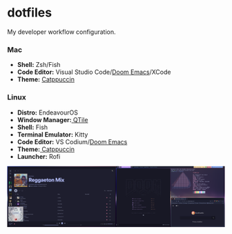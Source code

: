 # dotfiles
<p>My developer workflow configuration.</p>

### Mac
* <b>Shell:</b> Zsh/Fish
* <b>Code Editor:</b> Visual Studio Code/<a href="https://github.com/doomemacs/doomemacs" target="_blank">Doom Emacs</a>/XCode
* <b>Theme:</b> <a href="https://github.com/catppuccin/catppuccin" target="_blank">Catppuccin</a>

### Linux
* <b>Distro:</b> EndeavourOS
* <b>Window Manager:</b><a href="hhttps://github.com/qtile/qtile" target="_blank"> QTile</a>
* <b>Shell:</b> Fish
* <b>Terminal Emulator:</b> Kitty
* <b>Code Editor:</b> VS Codium/<a href="https://github.com/doomemacs/doomemacs" target="_blank">Doom Emacs</a>
* <b>Theme:</b><a href="https://github.com/catppuccin/catppuccin" target="_blank"> Catppuccin</a>
* <b>Launcher:</b> Rofi

<img src="2023-05-30_11-37.png"></img>



